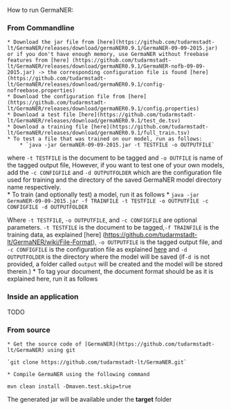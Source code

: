 How to run GermaNER:

###  From Commandline

    * Download the jar file from [here](https://github.com/tudarmstadt-lt/GermaNER/releases/download/germaNER0.9.1/GermaNER-09-09-2015.jar) or if you don't have enough memory, use GermaNER without freebase features from [here] (https://github.com/tudarmstadt-lt/GermaNER/releases/download/germaNER0.9.1/GermaNER-nofb-09-09-2015.jar) -> the corresponding configuration file is found [here](https://github.com/tudarmstadt-lt/GermaNER/releases/download/germaNER0.9.1/config-nofreebase.properties)
    * Download the configuration file from [here](https://github.com/tudarmstadt-lt/GermaNER/releases/download/germaNER0.9.1/config.properties)
    * Download a test file [here](https://github.com/tudarmstadt-lt/GermaNER/releases/download/germaNER0.9.1/test_de.tsv)
    * Download a training file [here](https://github.com/tudarmstadt-lt/GermaNER/releases/download/germaNER0.9.1/full_train.tsv)
    * To test a file that was trained on our model, run as follows:
        * `java -jar GermaNER-09-09-2015.jar -t TESTFILE -o OUTPUTFILE`
        
 where `-t TESTFILE` is the document to be tagged and  `-o OUTFILE`  is name of the tagged output file,
However, if you want to test one of your own models, add the `-c CONFIGFILE` and `-d OUTPUTFOLDER` which are the configuration file used for training and the directory of the saved GermaNER model directory name respectively.  
    * To train (and optionally test) a model, run it as follows
       * `java -jar GermaNER-09-09-2015.jar -f TRAINFILE -t TESTFILE -o OUTPUTFILE -c CONFIGFILE -d OUTPUTFOLDER`

 Where `-t TESTFILE`, `-o OUTPUTFILE`, and `-c CONFIGFILE` are optional parameters.  `-t TESTFILE` is the document to be tagged,` -f TRAINFILE ` is the training data, as explained [here] (https://github.com/tudarmstadt-lt/GermaNER/wiki/File-Format), `-o OUTPUTFILE` is the tagged output file, and `-c CONFIGFILE` is the configuration file as explained [here](https://github.com/tudarmstadt-lt/GermaNER/wiki/Configuration-File) and `-d OUTPUTFOLDER` is the directory where the model will be saved (if`-d `is not provided, a folder called `output` will be created and the model will be stored therein.)
    * To tag your document, the document format should be as it is explained here, run it as follows
###  Inside an application

  TODO

###  From source
    * Get the source code of [GermaNER](https://github.com/tudarmstadt-lt/GermaNER) using git

    `git clone https://github.com/tudarmstadt-lt/GermaNER.git`

    * Compile GermaNER using the following command

   `mvn clean install -Dmaven.test.skip=true`

The generated jar will be available under the **target** folder
